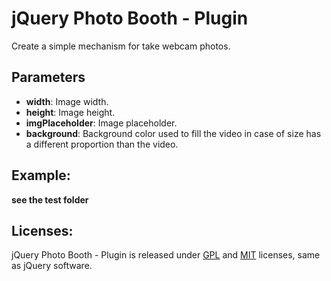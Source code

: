 jQuery Photo Booth - Plugin
===========================

Create a simple mechanism for take webcam photos.

## Parameters
* **width**: Image width.
* **height**: Image height.
* **imgPlaceholder**: Image placeholder.
* **background**: Background color used to fill the video in case of size has a different proportion than the video.

## Example:
  __see the test folder__
  
## Licenses:

  jQuery Photo Booth - Plugin is released under [GPL](https://github.com/tlewin/jquery.placeholder/raw/v0.1.0/GPL-LICENSE.txt) and [MIT](https://github.com/tlewin/jquery.placeholder/raw/v0.1.0/MIT-LICENSE.txt) licenses, same as jQuery software.